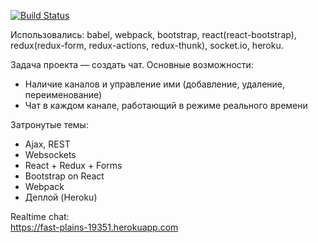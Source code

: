 [![Build Status](https://travis-ci.org/maximjs/project-lvl4-s211.svg?branch=master)](https://travis-ci.org/maximjs/project-lvl4-s211)

Использовались: babel, webpack, bootstrap, react(react-bootstrap), redux(redux-form, redux-actions, redux-thunk), socket.io, heroku.  

Задача проекта — создать чат. Основные возможности:
* Наличие каналов и управление ими (добавление, удаление, переименование)
* Чат в каждом канале, работающий в режиме реального времени


Затронутые темы:
* Ajax, REST
* Websockets
* React + Redux + Forms
* Bootstrap on React
* Webpack
* Деплой (Heroku)

Realtime chat:  
https://fast-plains-19351.herokuapp.com
